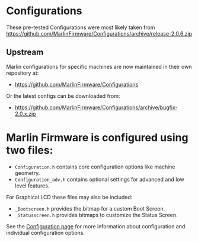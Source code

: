 # Configurations
These pre-tested Configurations were most likely taken from https://github.com/MarlinFirmware/Configurations/archive/release-2.0.6.zip

## Upstream
Marlin configurations for specific machines are now maintained in their own repository at:
- https://github.com/MarlinFirmware/Configurations

Or the latest configs can be downloaded from:
- https://github.com/MarlinFirmware/Configurations/archive/bugfix-2.0.x.zip

# Marlin Firmware is configured using two files:

- `Configuration.h` contains core configuration options like machine geometry.
- `Configuration_adv.h` contains optional settings for advanced and low level features.

For Graphical LCD these files may also be included:

- `_Bootscreen.h` provides the bitmap for a custom Boot Screen.
- `_Statusscreen.h` provides bitmaps to customize the Status Screen.

See the [Configuration page](https://marlinfw.org/docs/configuration/configuration.html) for more information about configuration and individual configuration options.
